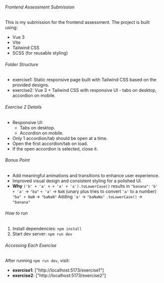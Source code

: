 ###### Frontend Assessment Submission
This is my submission for the frontend assessment. The project is built using:
- Vue 3
- Vite
- Tailwind CSS
- SCSS (for reusable styling)

###### Folder Structure
- exercise1: Static responsive page built with Tailwind CSS based on the provided designs.
- exercise2: Vue 3 + Tailwind CSS with responsive UI - tabs on desktop, accordion on mobile.

###### Exercise 2 Details
- Responsive UI:
    - Tabs on desktop.
    - Accordion on mobile.
- Only 1 accordion/tab should be open at a time.
- Open the first accordion/tab on load.
- If the open accordion is selected, close it.

###### Bonus Point
- Add meaningful animations and transitions to enhance user experience.
- Improved visual design and consistent styling for a polished UI.
- **Why** `('b' + 'a' + + 'a' + 'a').toLowerCase()` results in `"banana"`:
    `'b' + 'a'` -> `"ba"`
    `+ 'a'` -> `NaN` (unary plus tries to convert `'a'` to a number)
    `"ba" + NaN` -> `"baNaN"`
    Adding `'a'` -> `"baNaNa"`
    `.toLowerCase()` -> `"banana"`

###### How to run

1. Install dependencies: `npm install`
2. Start dev server: `npm run dev`


###### Accessing Each Exercise

After running `npm run dev`, visit:

- **exercise1**: ["http://localhost:5173/exercise1"]
- **exercise2**: ["http://localhost:5173/exercise2"]